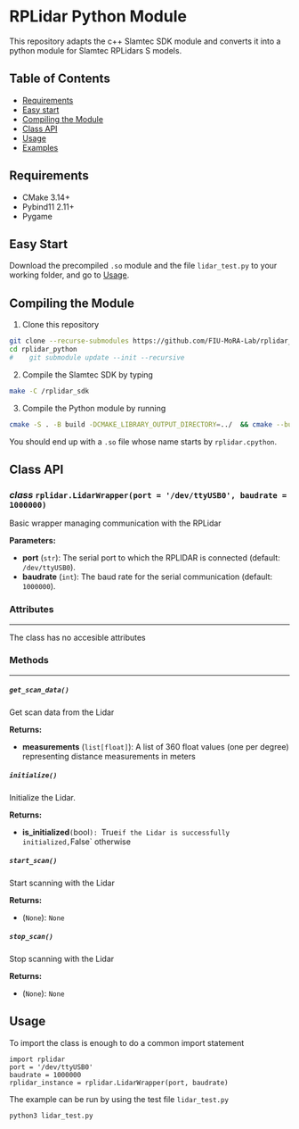 # RPLidar Python Module

This repository adapts the c++ Slamtec SDK module and converts it into a python module for Slamtec RPLidars S models.

## Table of Contents

- [Requirements](#Requirements)
- [Easy start](#Easy-start)
- [Compiling the Module](#Compiling-the-module)
- [Class API](#Class-API)
- [Usage](#usage)
- [Examples](#examples)

## Requirements
- CMake 3.14+
- Pybind11 2.11+
- Pygame
## Easy Start

Download the precompiled `.so` module and the file `lidar_test.py` to your working folder, and go to [Usage](#usage).

## Compiling the Module

1. Clone this repository
```bash
git clone --recurse-submodules https://github.com/FIU-MoRA-Lab/rplidar_python.git
cd rplidar_python
#    git submodule update --init --recursive

```

2. Compile the Slamtec SDK by typing 
```bash
make -C /rplidar_sdk
``` 

3. Compile the Python module by running
```bash
cmake -S . -B build -DCMAKE_LIBRARY_OUTPUT_DIRECTORY=../  && cmake --build build && rm -rf build
```
You should end up with a `.so` file whose name starts by `rplidar.cpython`.

## Class API

### _class_ `rplidar.LidarWrapper(port = '/dev/ttyUSB0', baudrate = 1000000)`
Basic wrapper managing communication with the RPLidar

**Parameters:**
- **port** (`str`): The serial port to which the RPLIDAR is connected (default: `/dev/ttyUSB0`).
- **baudrate** (`int`): The baud rate for the serial communication (default: `1000000`).


### Attributes
---

The class has no accesible attributes

### Methods
---

##### `get_scan_data()`
Get scan data from the Lidar

**Returns:**
- **measurements** (`list[float]`): A list of 360 float values (one per degree) representing distance measurements in meters

##### `initialize()`
Initialize the Lidar.

**Returns:** 
- **is_initialized**`(`bool`): `True` if the Lidar is successfully initialized, `False` otherwise

##### `start_scan()`
Start scanning with the Lidar

**Returns:** 
- (`None`): `None`

##### `stop_scan()`
Stop scanning with the Lidar

**Returns:**
-  (`None`): `None`

## Usage

To import the class is enough to do a common import statement
```
import rplidar
port = '/dev/ttyUSB0'
baudrate = 1000000
rplidar_instance = rplidar.LidarWrapper(port, baudrate)
```

The example can be run by using the test file `lidar_test.py`

```
python3 lidar_test.py
```